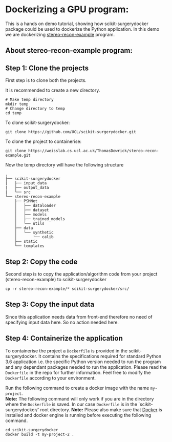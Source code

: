 # Dockerizing a GPU program:
This is a hands on demo tutorial, showing how scikit-surgerydocker package could be used to dockerize the Python application.
In this demo we are dockerizing [stereo-recon-example](https://weisslab.cs.ucl.ac.uk/ThomasDowrick/stereo-recon-example) program.

## About stereo-recon-example program:

## Step 1: Clone the projects
First step is to clone both the projects.

It is recommended to create a new directory.
```
# Make temp directory
mkdir temp
# Change directory to temp
cd temp
```
To clone scikit-surgerydocker:
```
git clone https://github.com/UCL/scikit-surgerydocker.git
```
To clone the project to containerise:
```
git clone https://weisslab.cs.ucl.ac.uk/ThomasDowrick/stereo-recon-example.git
```
Now the temp directory will have the following structure
```
.
├── scikit-surgerydocker
|   ├── input_data
|   ├── output_data
|   └── src
└── stereo-recon-example
    ├── PSMNet
    │   ├── dataloader
    │   ├── dataset
    │   ├── models
    │   ├── trained_models
    │   └── utils
    ├── data
    │   └── synthetic
    │       └── calib
    ├── static
    └── templates
```
## Step 2: Copy the code
Second step is to copy the application/algorithm code from your project (stereo-recon-example) to scikit-surgerydocker
```
cp -r stereo-recon-example/* scikit-surgerydocker/src/
```
## Step 3: Copy the input data
Since this application needs data from front-end therefore no need of specifying input data here. So no action needed here.

## Step 4: Containerize the application

To containerise the project a `Dockerfile` is provided in the scikit-surgerydocker. It contains the specifications required for standard Python 3.6 application i.e. the specific Python version needed to run the program and any dependant packages needed to run the application. Please read the `Dockerfile` in the repo for further information. Feel free to modify the `Dockerfile` according to your environment.

Run the following command to create a docker image with the name `my-project`.  
**Note:** The following command will only work if you are in the directory where the `Dockerfile` is saved. In our case `Dockerfile` is in the `scikit-surgerydocker/' root directory.
**Note:** Please also make sure that [Docker](https://docs.docker.com/engine/) is installed and docker engine is running before executing the following command.

```
cd scikit-surgerydocker
docker build -t my-project-2 .
```


